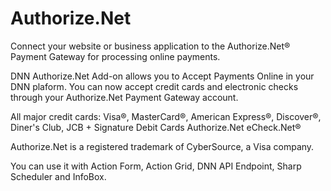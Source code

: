 # Authorize.Net

Connect your website or business application to the Authorize.Net® Payment Gateway for processing online payments.

DNN Authorize.Net Add-on allows you to Accept Payments Online in your DNN plaform. You can now accept credit cards and electronic checks through your Authorize.Net Payment Gateway account.

All major credit cards: Visa®, MasterCard®, American Express®, Discover®, Diner's Club, JCB + Signature Debit Cards
Authorize.Net eCheck.Net®

Authorize.Net is a registered trademark of CyberSource, a Visa company.

You can use it with Action Form, Action Grid, DNN API Endpoint, Sharp Scheduler and InfoBox.


